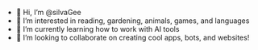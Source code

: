 - 👋 Hi, I’m @silvaGee
- 👀 I’m interested in reading, gardening, animals, games, and languages
- 🌱 I’m currently learning how to work with AI tools
- 💞️ I’m looking to collaborate on creating cool apps, bots, and websites!
